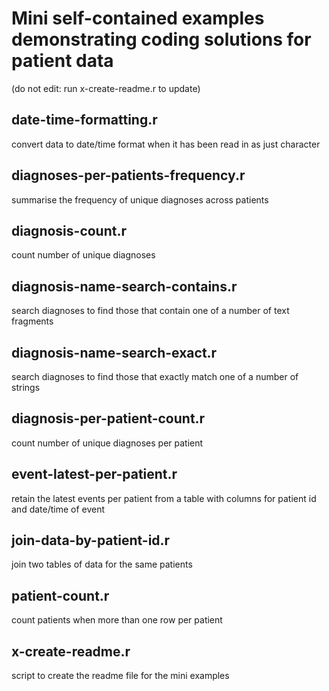 # Mini self-contained examples demonstrating coding solutions for patient data
(do not edit: run x-create-readme.r to update)


## date-time-formatting.r

 convert data to date/time format when it has been read in as just character


## diagnoses-per-patients-frequency.r

 summarise the frequency of unique diagnoses across patients


## diagnosis-count.r

 count number of unique diagnoses


## diagnosis-name-search-contains.r

 search diagnoses to find those that contain one of a number of text fragments


## diagnosis-name-search-exact.r

 search diagnoses to find those that exactly match one of a number of strings 


## diagnosis-per-patient-count.r

 count number of unique diagnoses per patient


## event-latest-per-patient.r

 retain the latest events per patient from a table with columns for patient id and date/time of event


## join-data-by-patient-id.r

 join two tables of data for the same patients


## patient-count.r

 count patients when more than one row per patient 


## x-create-readme.r

 script to create the readme file for the mini examples

